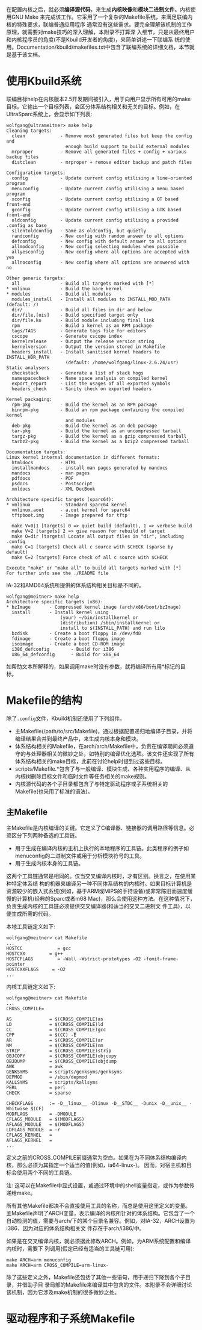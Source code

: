 在配置内核之后，就必须**编译源代码**，来生成**内核映像**和**模块二进制文件**。内核使用GNU Make 来完成该工作。它采用了一个复杂的Makefile系统，来满足联编内核的特殊要求，联编普通应用程序 通常没有这些需求。要完全理解该机制的工作原理，就需要对make技巧的深入理解，本附录不打算深 入细节，只是从最终用户和内核程序员的角度(不是Kbuild开发者的角度)，来简单讲述一下联编系 统的使用。Documentation/kbuild/makefiles.txt中包含了联编系统的详细文档，本节就是基于该文档。

# 使用Kbuild系统

联编目标help在内核版本2.5开发期间被引入，用于向用户显示所有可用的make目标。它输出一个目标列表，会区分体系结构相关和无关的目标。例如，在UltraSparc系统上，会显示如下列表:

```
wolfgang@ultrameitner> make help
Cleaning targets:
  clean             - Remove most generated files but keep the config and
                      enough build support to build external modules
  mrproper          - Remove all generated files + config + various backup files
  distclean         - mrproper + remove editor backup and patch files

Configuration targets:
  config            - Update current config utilising a line-oriented program
  menuconfig        - Update current config utilising a menu based program
  xconfig           - Update current config utilising a QT based front-end
  gconfig           - Update current config utilising a GTK based front-end
  oldconfig         - Update current config utilising a provided .config as base
  silentoldconfig   - Same as oldconfig, but quietly
  randconfig        - New config with random answer to all options
  defconfig         - New config with default answer to all options
  allmodconfig      - New config selecting modules when possible
  allyesconfig      - New config where all options are accepted with yes
  allnoconfig       - New config where all options are answered with no

Other generic targets:
  all               - Build all targets marked with [*]
* vmlinux           - Build the bare kernel
* modules           - Build all modules
  modules_install   - Install all modules to INSTALL_MOD_PATH (default: /)
  dir/              - Build all files in dir and below
  dir/file.[ois]    - Build specified target only
  dir/file.ko       - Build module including final link
  rpm               - Build a kernel as an RPM package
  tags/TAGS         - Generate tags file for editors
  cscope            - Generate cscope index
  kernelrelease     - Output the release version string
  kernelversion     - Output the version stored in Makefile
  headers_install   - Install sanitised kernel headers to INSTALL_HDR_PATH
                      (default: /home/wolfgang/linux-2.6.24/usr)
Static analysers
  checkstack        - Generate a list of stack hogs
  namespacecheck    - Name space analysis on compiled kernel
  export_report     - List the usages of all exported symbols
  headers_check     - Sanity check on exported headers

Kernel packaging:
  rpm-pkg           - Build the kernel as an RPM package
  binrpm-pkg        - Build an rpm package containing the compiled kernel
                      and modules
  deb-pkg           - Build the kernel as an deb package
  tar-pkg           - Build the kernel as an uncompressed tarball
  targz-pkg         - Build the kernel as a gzip compressed tarball
  tarbz2-pkg        - Build the kernel as a bzip2 compressed tarball

Documentation targets:
Linux kernel internal documentation in different formats:
  htmldocs          - HTML
  installmandocs    - install man pages generated by mandocs
  mandocs           - man pages
  pdfdocs           - PDF
  psdocs            - Postscript
  xmldocs           - XML DocBook

Architecture specific targets (sparc64):
* vmlinux           - Standard sparc64 kernel
  vmlinux.aout      - a.out kernel for sparc64
  tftpboot.img      - Image prepared for tftp

  make V=0|1 [targets] 0 => quiet build (default), 1 => verbose build
  make V=2 [targets] 2 => give reason for rebuild of target
  make O=dir [targets] Locate all output files in "dir", including .config
  make C=1 [targets] Check all c source with $CHECK (sparse by default)
  make C=2 [targets] Force check of all c source with $CHECK

Execute "make" or "make all" to build all targets marked with [*]
For further info see the ./README file
```

IA\-32和AMD64系统所提供的体系结构相关目标是不同的。

```
wolfgang@meitner> make help
Architecture specific targets (x86):
* bzImage       - Compressed kernel image (arch/x86/boot/bzImage)
  install       - Install kernel using
                    (your) ~/bin/installkernel or
                    (distribution) /sbin/installkernel or
                    install to $(INSTALL_PATH) and run lilo
  bzdisk        - Create a boot floppy in /dev/fd0
  fdimage       - Create a boot floppy image
  isoimage      - Create a boot CD-ROM image
  i386_defconfig        - Build for i386
  x86_64_defconfig      - Build for x86_64
```

如帮助文本所解释的，如果调用make时没有参数，就将编译所有用\*标记的目标。

# Makefile的结构

除了`.config`文件，Kbuild机制还使用了下列组件。

- 主Makefile(/path/to/src/Makefile)，通过根据配置递归地编译子目录，并将编译结果合并到最终产品中，来生成内核本身和模块。
- 体系结构相关的Makefile，在arch/arch/Makefile中，负责在编译期间必须遵守的与处理器相关的微妙之处，如特别的编译优化选项。该文件还实现了所有体系结构相关的make目标，此前在讨论help时提到过这些目标。
- scripts/Makefile.*包含了与一般编译、模块生成、各种实用程序的编译、从内核树删除目标文件和临时文件等任务相关的make规则。
- 内核源代码的各个子目录都包含了与特定驱动程序或子系统相关的Makefile(也采用了标准的语法)。

## 主Makefile

主Makefile是内核编译的关键。它定义了C编译器、链接器的调用路径等信息。必须区分下列两种备选的工具链。

- 用于生成在编译内核的主机上执行的本地程序的工具链。此类程序的例子如menuconfig的二进制文件或用于分析模块符号的工具。
- 用于生成内核本身的工具链。

这两个工具链通常是相同的。仅当交叉编译内核时，才有区别。换言之，在使用某种特定体系结 构的机器来编译另一种不同体系结构的内核时。如果目标计算机是资源较少的嵌入式系统(例如，基于ARM或MIPS的手持设备)或非常陈旧而速度缓慢的计算机(经典的Sparc或者m68 Mac)，那么会使用这种方法。在这种情况下，负责生成内核的工具链必须提供交叉编译器(和适当的交叉二进制文 件工具)，以便生成所需的代码。

本地工具链定义如下:

```
wolfgang@meitner> cat Makefile
...
HOSTCC             = gcc
HOSTCXX         = g++
HOSTCFLAGS         = -Wall -Wstrict-prototypes -O2 -fomit-frame-pointer
HOSTCXXFLAGS     = -O2
...
```

内核工具链定义如下:

```
wolfgang@meitner> cat Makefile
...
CROSS_COMPILE=

AS              = $(CROSS_COMPILE)as
LD              = $(CROSS_COMPILE)ld
CC              = $(CROSS_COMPILE)gcc
CPP             = $(CC) -E
AR              = $(CROSS_COMPILE)ar
NM              = $(CROSS_COMPILE)nm
STRIP           = $(CROSS_COMPILE)strip
OBJCOPY         = $(CROSS_COMPILE)objcopy
OBJDUMP         = $(CROSS_COMPILE)objdump
AWK             = awk
GENKSYMS        = scripts/genksyms/genksyms
DEPMOD          = /sbin/depmod
KALLSYMS        = scripts/kallsyms
PERL            = perl
CHECK           = sparse

CHECKFLAGS      := -D__linux__ -Dlinux -D__STDC__ -Dunix -D__unix__ -Wbitwise $(CF)
MODFLAGS        = -DMODULE
CFLAGS_MODULE   = $(MODFLAGS)
AFLAGS_MODULE   = $(MODFLAGS)
LDFLAGS_MODULE  = -r
CFLAGS_KERNEL   =
AFLAGS_KERNEL   =
...
```

定义之前的CROSS_COMPILE前缀通常为空白。如果在为不同体系结构编译内核，那么必须为其指定一个适当的值(例如，ia64-linux-)。 因而，对宿主机和目标会使用两个不同的工具链。

注: 这可以在Makefile中显式设置，或通过环境中的shell变量指定，或作为参数传递给make。

所有其他Makefile都决不会直接使用工具的名称，而总是使用这里定义的变量。 主Makefile声明了ARCH变量，表示编译的内核所针对的体系结构。它包含了一个自动检测的值，需要与arch/下的某个目录名兼容。例如，对IA-32，ARCH设置为i386，因为对应的体系结构相关文 件存在于arch/i386/中。

如果是在交叉编译内核，就必须据此修改ARCH。例如，为ARM系统配置和编译内核时，需要下 列调用(假定已经有适当的工具链可用):

```
make ARCH=arm menuconfig
make ARCH=arm CROSS_COMPILE=arm-linux-
```

除了这些定义之外，Makefile还包括了其他一些语句，用于递归下降到各个子目录，并借助子目 录局部的Makefile来编译其中包含的文件。本附录不会详细讨论该机制，因为它涉及make机制的很多微妙之处。

# 驱动程序和子系统Makefile


